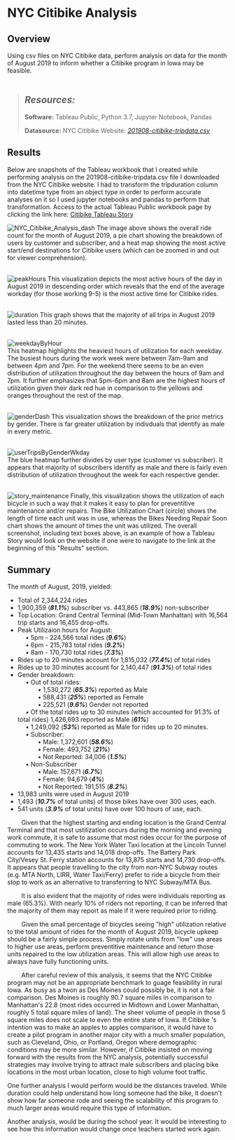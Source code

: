 # NYC Citibike Analysis

## Overview

Using csv files on NYC Citibike data, perform analysis on data for the month of August 2019 to inform whether a Citibike program in Iowa may be feasible.
<br>
<br>
> ## ***Resources:***
>
> **Software:** Tableau Public, Python 3.7, Jupyter Notebook, Pandas
>
> **Datasource:** NYC Citibike Website: *[201908-citibike-tripdata.csv](https://s3.amazonaws.com/tripdata/index.html)*

## Results

Below are snapshots of the Tableau workbook that I created while performing analysis on the 201908-citibike-tripdata.csv file I downloaded from the NYC Citibike website.  I had to transform the tripduration column into datetime type from an object type in order to perform accurate analyses on it so I used jupyter notebooks and pandas to perform that transformation. Access to the actual Tableau Public workbook page by clicking the link here: [Citibike Tableau Story](https://public.tableau.com/app/profile/manny.linares/viz/Module_14_16666441765060/CitibikeStory)
 
 
![NYC_Citibike_Analysis_dash](https://user-images.githubusercontent.com/108758105/202524519-581e04e9-cfbb-41cb-ac39-1c218cade5af.png)
The image above shows the overall ride count for the month of August 2019, a pie chart showing the breakdown of users by customer and subscriber, and a heat map showing the most active start/end destinations for Citibike users (which can be zoomed in and out for viewer comprehension).<br><br>


![peakHours](https://user-images.githubusercontent.com/108758105/202525107-a8833338-f0cb-46d1-81d2-3cddfebec1eb.png)
This visualization depicts the most active hours of the day in August 2019 in descending order which reveals that the end of the average workday (for those working 9-5) is the most active time for Citibike rides.<br><br>
 

![duration](https://user-images.githubusercontent.com/108758105/202596401-47debb31-675a-486a-9ee2-941ec1e3eb02.png)
This graph shows that the majority of all trips in August 2019 lasted less than 20 minutes.<br><br>

![weekdayByHour](https://user-images.githubusercontent.com/108758105/202597292-b477df36-97f1-4f03-9b2a-4d1da783be48.png)\
This heatmap highlights the heaviest hours of utilization for each weekday.  The busiest hours during the work week were between 7am-9am and between 4pm and 7pm. For the weekend there seems to be an even distribution of utilization throughout the day between the hours of 9am and 7pm. It further emphasizes that 5pm-6pm and 8am are the highest hours of utilization given their dark red hue in comparison to the yellows and oranges throughout the rest of the map.<br><br>

![genderDash](https://user-images.githubusercontent.com/108758105/202597639-5a1f59db-2ef6-457f-af55-38383e74e349.png)
This visualization shows the breakdown of the prior metrics by gender.   There is far greater utilization by indivduals that identify as male in every metric.<br><br>

![userTripsByGenderWkday](https://user-images.githubusercontent.com/108758105/202770059-07725719-fc7a-4c59-9060-e11dfbe38359.png)\
The blue heatmap further divides by user type (customer vs subscriber). It appears that majority of subscribers identify as male and there is fairly even distribution of utilization throughout the week for each respective gender.<br><br>

![story_maintenance](https://user-images.githubusercontent.com/108758105/202599093-1d5182b3-df19-44fa-8fbc-b25c1037697f.png)
Finally, this visualization shows the utilization of each bicycle in such a way that it makes it easy to plan for preventitive maintenance and/or repairs. The Bike Utilization Chart (circle) shows the length of time each unit was in use, whereas the Bikes Needing Repair Soon chart shows the amount of times the unit was utilized.  The overall screenshot, including text boxes above, is an example of how a Tableau Story would look on the website if one were to navigate to the link at the beginning of this "Results" section. 

## Summary

The month of August, 2019, yielded:

* Total of 2,344,224 rides
* 1,900,359 (***81.1%***) subscriber vs. 443,865 (***18.9%***) non-subscriber
* Top Location: Grand Central Terminal (Mid-Town Manhattan) with 16,564 trip starts and 16,455 drop-offs.
* Peak Utilizaion hours for August: <br> 
&emsp; • 5pm - 224,566 total rides (***9.6%***) <br>
&emsp; • 6pm - 215,783 total rides (***9.2%***) <br>
&emsp; • 8am - 170,730 total rides (***7.3%***) <br>
* Rides up to 20 minutes account for 1,815,032 (***77.4%***) of total rides
* Rides up to 30 minutes account for 2,140,447 (***91.3%***) of total rides
* Gender breakdown: <br>
&emsp; • Out of total rides: <br> 
&emsp;&emsp;&emsp; • 1,530,272 (***65.3%***) reported as Male <br>
&emsp;&emsp;&emsp; • 588,431 (***25%***) reported as Female <br>
&emsp;&emsp;&emsp; • 225,521 (***9.6%***) Gender not reported <br>
&emsp; • Of the total rides up to 30 minutes (which accounted for 91.3% of total rides) 1,426,693 reported as Male (***61%***)<br>
&emsp; • 1,249,092 (***53%***) reported as Male for rides up to 20 minutes. <br>
&emsp; • Subscriber: <br>
&emsp;&emsp;&emsp; • Male: 1,372,601 (***58.6%***) <br>
&emsp;&emsp;&emsp; • Female: 493,752 (***21%***) <br>
&emsp;&emsp;&emsp; • Not Reported: 34,006 (***1.5%***) <br>
&emsp; • Non-Subscriber  <br>
&emsp;&emsp;&emsp; • Male: 157,671 (***6.7%***) <br>
&emsp;&emsp;&emsp; • Female: 94,679 (***4%***) <br>
&emsp;&emsp;&emsp; • Not Reported: 191,515 (***8.2%***) <br>
* 13,983 units were used in August 2019
* 1,493 (***10.7%*** of total units) of those bikes have over 300 uses, each.
* 541 units (***3.9%*** of total units) have over 100 hours of use, each.

&emsp;&emsp; Given that the highest starting and ending location is the Grand Central Terminal and that most ustilization occurs during the morning and evening work commute, it is safe to assume that most rides occur for the purpose of commuting to work.  The New York Water Taxi location at the Lincoln Tunnel accounts for 13,435 starts and 14,018 drop-offs.  The Battery Park City/Vesey St. Ferry station accounts for 13,875 starts and 14,730 drop-offs.  It appears that people travelling to the city from non-NYC Subway routes (e.g. MTA North, LIRR, Water Taxi/Ferry) prefer to ride a bicycle from their stop to work as an alternative to transferring to NYC Subway/MTA Bus. 

&emsp;&emsp; It is also evident that the majority of rides were individuals reporting as male (65.3%).  With nearly 10% of riders not reporting, it can be inferred that the majority of them may report as male if it were required prior to riding.

&emsp;&emsp; Given the small percentage of bicycles seeing "high" utilization relative to the total amount of rides for the month of August 2019, bicycle upkeep should be a fairly simple process.  Simply rotate units from "low" use areas to higher use areas, perform preventitive maintenance and return those units repaired to the low utilization areas.  This will allow high use areas to always have fully functioning units.

&emsp;&emsp; After careful review of this analysis, it seems that the NYC Citibike program may not be an appropriate benchmark to guage feasibility in rural Iowa.  As busy as a twon as Des Moines could possibly be, it is not a fair comparison.  Des Moines is roughly 90.7 square miles in comparison to Manhattan's 22.8 (most rides occurred in Midtown and Lower Manhattan, roughly 5 total square miles of land).  The sheer volume of people in those 5 square miles does not scale to even the entire state of Iowa.  If Citibike 's intention was to make an apples to apples comparison, it would have to create a pilot program in another major city with a much smaller population, such as Cleveland, Ohio, or Portland, Oregon where demographic conditions may be more similar.  However, if Citibike insisted on moving forward with the results from the NYC analysis, potentially successful strategies may involve trying to attract male subscribers and placing bike locations in the most urban location, close to high volume foot traffic.


One further analysis I would perform would be the distances traveled. While duration could help understand how long someone had the bike, it doesn't show how far someone rode and seeing the scalability of this program to much larger areas would require this type of information.

Another analysis, would be during the school year. It would be interesting to see how this information would change once teachers started work again.
